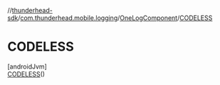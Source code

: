//[thunderhead-sdk](../../../../index.md)/[com.thunderhead.mobile.logging](../../index.md)/[OneLogComponent](../index.md)/[CODELESS](index.md)

# CODELESS

[androidJvm]\
[CODELESS](index.md)()
